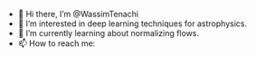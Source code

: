 - 👋 Hi there, I’m @WassimTenachi
- 👀 I’m interested in deep learning techniques for astrophysics.
- 🌱 I’m currently learning about normalizing flows.
- 📫 How to reach me: 

